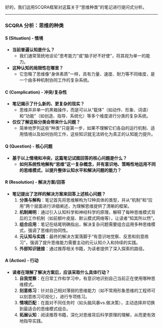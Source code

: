 好的，我们运用SCQRA框架对这篇关于“思维种类”的笔记进行提问式分析。

---

### SCQRA 分析：思维的种类

#### **S (Situation) - 情境**

*   **当前普遍认知是什么？**
    *   我们通常笼统地谈论“思考能力”或“脑子好不好使”，将其视为单一的能力。
*   **这种认知的局限性在哪里？**
    *   它忽略了思维像“身体素质”一样，具有力量、速度、耐力等不同维度，是一个由多种机制协同工作的复杂系统。

#### **C (Complication) - 冲突/复杂性**

*   **笔记揭示了什么新的、更复杂的现实？**
    *   思维并非单一的黑箱操作，而是可以从“载体”（如动作、形象、词语）和“功能”（如创造、指导、系统化）等多个维度进行分类的复杂系统。
*   **仅仅了解这些分类会带来什么问题？**
    *   简单地罗列这些“种类”只是第一步，如果不理解它们各自的运行机制、适用情境以及如何协同工作，这些知识就无法转化为真正的认知能力提升。

#### **Q (Question) - 核心问题**

*   **基于以上情境和冲突，这篇笔记试图回答的核心问题是什么？**
    *   **如何系统性地解构“思维”这一复杂概念，并有意识地、策略性地运用不同的思维模式，以提升整体认知水平和解决问题的能力？**

#### **R (Resolution) - 解决方案/回答**

*   **笔记提出了怎样的解决方案来回答上述核心问题？**
    1.  **分类与解构**：笔记首先将思维解构为12种具体的类型，并从“机制”和“应用”两个层面进行详细阐述，为理解思维提供了清晰的框架。
    2.  **机制阐明**：通过引入认知科学和神经科学的原理，解释了每种思维模式背后的工作机制（如前额叶皮层、默认模式网络等），让读者“知其所以然”。
    3.  **组合应用**：笔记在结尾明确指出，解决复杂问题需要组合运用多种思维模式，强调了思维的协同性。
    4.  **元认知与实践**：最终的解决方案落脚于“有意识地觉察、反思和刻意练习”，强调了提升思维能力需要主动的元认知介入和持续的实践。
    5.  **外部知识链接**：通过推荐相关书籍，为读者提供了深入探索的路径。

#### **A (Action) - 行动**

*   **读者在理解了解决方案后，应该采取什么具体行动？**
    1.  **自我觉察**：在日常工作和学习中，有意识地识别自己当前正在使用哪种思维模式。
    2.  **刻意练习**：针对自己相对薄弱的思维能力（如不常用形象思维的工程师可以刻意练习可视化），进行专项练习。
    3.  **情境匹配**：在面对不同任务时（如头脑风暴vs.做决策），主动选择并切换到最适合的思维模式组合。
    4.  **拓展认知**：阅读推荐书籍，深化对思维背后科学原理的理解，从而更有效地指导实践。